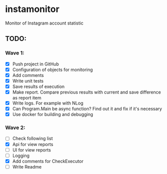 # instamonitor
Monitor of Instagram account statistic

## TODO:

### Wave 1:
- [x] Push project in GitHub
- [x] Configuration of objects for monitoring
- [x] Add comments
- [x] Write unit tests
- [x] Save results of execution
- [x] Make report. Compare previous results with current and save difference as report item
- [x] Write logs. For example with NLog
- [x] Can Program.Main be async function? Find out it and fix if it's necessary
- [x] Use docker for building and debugging

### Wave 2:
- [ ] Check following list
- [x] Api for view reports
- [ ] UI for view reports
- [ ] Logging
- [x] Add comments for CheckExecutor
- [ ] Write Readme
